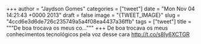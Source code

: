 
+++
author = "Jaydson Gomes"
categories = ["tweet"]
date = "Mon Nov 04 14:21:43 +0000 2013"
draft = false
image = "{TWEET_IMAGE}"
slug = "4ccd6e3d6de726c235749a5a4f08ea4437a36ffb"
tags = ["tweet"]
title = """De boa trocava os meus co..."""
+++
De boa trocava os meus conhecimentos tecnológicos pela voz desse cara http://t.co/s8Iy6XCTGR
